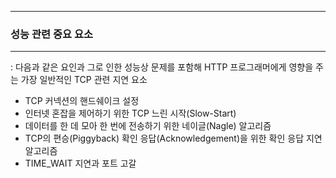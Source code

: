 -----
### 성능 관련 중요 요소
-----
: 다음과 같은 요인과 그로 인한 성능상 문제를 포함해 HTTP 프로그래머에게 영향을 주는 가장 일반적인 TCP 관련 지연 요소
   - TCP 커넥션의 핸드쉐이크 설정
   - 인터넷 혼잡을 제어하기 위한 TCP 느린 시작(Slow-Start)
   - 데이터를 한 데 모아 한 번에 전송하기 위한 네이글(Nagle) 알고리즘
   - TCP의 편승(Piggyback) 확인 응답(Acknowledgement)을 위한 확인 응답 지연 알고리즘
   - TIME_WAIT 지연과 포트 고갈

